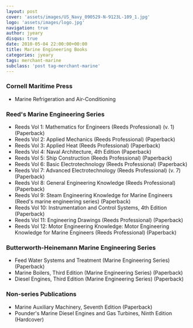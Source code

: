 ```yaml
---
layout: post
cover: 'assets/images/US_Navy_090529-N-9123L-109_1.jpg'
logo: 'assets/images/logo.jpg'
navigation: true
author: jyeary
disqus: true
date: 2010-05-04 22:00:00+00:00
title: Marine Engineering Books
categories: jyeary
tags: merchant-marine
subclass: 'post tag-merchant-marine'
---
```

### Cornell Maritime Press
- Marine Refrigeration and Air-Conditioning

### Reed's Marine Engineering Series
- Reeds Vol 1: Mathematics for Engineers (Reeds Professional) (v. 1) (Paperback)
- Reeds Vol 2: Applied Mechanics (Reeds Professional) (Paperback)
- Reeds Vol 3: Applied Heat (Reeds Professional) (Paperback)
- Reeds Vol 4: Naval Architecture, 4th Edition (Paperback)
- Reeds Vol 5: Ship Construction (Reeds Professional) (Paperback)
- Reeds Vol 6: Basic Electrotechnology (Reeds Professional) (Paperback)
- Reeds Vol 7: Advanced Electrotechnology (Reeds Professional) (v. 7) (Paperback)
- Reeds Vol 8: General Engineering Knowledge (Reeds Professional) (Paperback)
- Reeds Vol 9: Steam Engineering Knowledge for Marine Engineers (Reed's marine engineering series) (Paperback)
- Reeds Vol 10: Instrumentation and Control Systems, 4th Edition (Paperback)
- Reeds Vol 11: Engineering Drawings (Reeds Professional) (Paperback)
- Reeds Vol 12: Motor Engineering Knowledge: Motor Engineering Knowledge for Marine Engineers (Reeds Professional) (Paperback)

### Butterworth-Heinemann Marine Engineering Series
- Feed Water Systems and Treatment (Marine Engineering Series) (Paperback)
- Marine Boilers, Third Edition (Marine Engineering Series) (Paperback)
- Diesel Engines, Third Edition (Marine Engineering Series) (Paperback)

### Non-series Publications
- Marine Auxiliary Machinery, Seventh Edition (Paperback)
- Pounder's Marine Diesel Engines and Gas Turbines, Ninth Edition (Hardcover)
